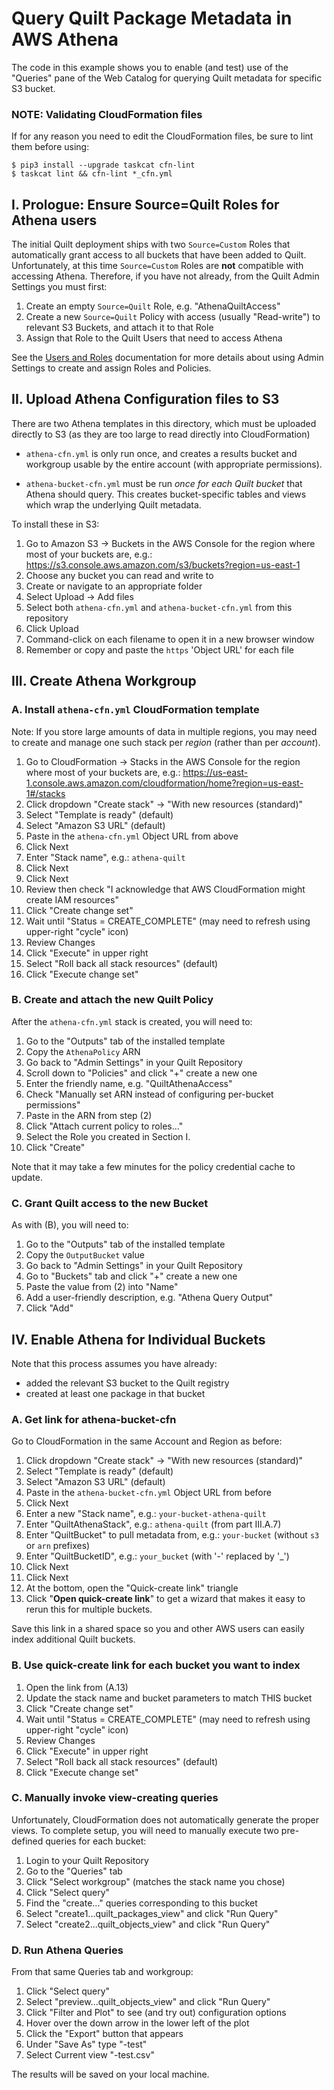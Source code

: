 # Query Quilt Package Metadata in AWS Athena

The code in this example shows you to enable (and test) use of the "Queries"
pane of the Web Catalog for querying Quilt metadata for specific S3 bucket.

### NOTE: Validating CloudFormation files

If for any reason you need to edit the CloudFormation files,
be sure to lint them before using:

```
$ pip3 install --upgrade taskcat cfn-lint
$ taskcat lint && cfn-lint *_cfn.yml
```

## I. Prologue: Ensure Source=Quilt Roles for Athena users

The initial Quilt deployment ships with two `Source=Custom` Roles that
automatically grant access to all buckets that have been added to Quilt.
Unfortunately, at this time `Source=Custom` Roles are **not** compatible with accessing
Athena.  Therefore, if you have not already, from the Quilt Admin Settings you
must first:

1. Create an empty `Source=Quilt` Role, e.g. "AthenaQuiltAccess"
1. Create a new `Source=Quilt` Policy with access (usually "Read-write") to relevant S3 Buckets, and attach it to that Role
3. Assign that Role to the Quilt Users that need to access Athena

See the [Users and Roles](https://docs.quiltdata.com/catalog/admin)
documentation for more details about using Admin Settings to create and assign Roles and Policies.

## II. Upload Athena Configuration files to S3

There are two Athena templates in this directory,
which must be uploaded directly to S3
(as they are too large to read directly into CloudFormation)

*  `athena-cfn.yml` is only run once, and creates a results bucket and
workgroup usable by the entire account (with appropriate permissions).

* `athena-bucket-cfn.yml` must be run *once for each Quilt bucket*
that Athena should query. This creates bucket-specific tables and views which
wrap the underlying Quilt metadata.

To install these in S3:

1. Go to Amazon S3 -> Buckets  in the AWS Console for the region where most
of your buckets are, e.g.:
https://s3.console.aws.amazon.com/s3/buckets?region=us-east-1
2. Choose any bucket you can read and write to
3. Create or navigate to an appropriate folder
4. Select Upload -> Add files
5. Select both `athena-cfn.yml` and `athena-bucket-cfn.yml` from this repository
6. Click Upload
7. Command-click on each filename to open it in a new browser window
8. Remember or copy and paste the `https` 'Object URL' for each file

## III. Create Athena Workgroup

### A. Install `athena-cfn.yml` CloudFormation template

Note: If you store large amounts of data in multiple regions, you may need to
create and manage one such stack per _region_ (rather than per _account_).

1. Go to CloudFormation -> Stacks in the AWS Console for the region where most
of your buckets are, e.g.:
https://us-east-1.console.aws.amazon.com/cloudformation/home?region=us-east-1#/stacks
2. Click dropdown "Create stack" -> "With new resources (standard)"
3. Select "Template is ready" (default)
4. Select "Amazon S3 URL" (default)
5. Paste in the `athena-cfn.yml` Object URL from above
6. Click Next
7. Enter "Stack name", e.g.: `athena-quilt`
9. Click Next
10. Click Next
11. Review then check "I acknowledge that AWS CloudFormation might create IAM resources"
12. Click "Create change set"
13. Wait until "Status = CREATE_COMPLETE" (may need to refresh using upper-right "cycle" icon)
14. Review Changes
15. Click "Execute" in upper right
16. Select "Roll back all stack resources" (default)
17. Click "Execute change set"

### B. Create and attach the new Quilt Policy

After the `athena-cfn.yml` stack is created, you will need to:

1. Go to the "Outputs" tab of the installed template
2. Copy the `AthenaPolicy` ARN
3. Go back to "Admin Settings" in your Quilt Repository
4. Scroll down to "Policies" and click "+" create a new one
5. Enter the friendly name, e.g. "QuiltAthenaAccess"
6. Check "Manually set ARN instead of configuring per-bucket permissions"
7. Paste in the ARN from step (2)
8. Click "Attach current policy to roles..."
9. Select the Role you created in Section I.
10. Click "Create"

Note that it may take a few minutes for the policy credential cache to update.

### C. Grant Quilt access to the new Bucket

As with (B), you will need to:

1. Go to the "Outputs" tab of the installed template
2. Copy the `OutputBucket` value
3. Go back to "Admin Settings" in your Quilt Repository
4. Go to "Buckets" tab and click "+" create a new one
5. Paste the value from (2) into "Name"
6. Add a user-friendly description, e.g. "Athena Query Output"
7. Click "Add"

## IV. Enable Athena for Individual Buckets

Note that this process assumes you have already:
* added the relevant S3 bucket to the Quilt registry
* created at least one package in that bucket

### A. Get link for athena-bucket-cfn

Go to CloudFormation in the same Account and Region as before:

1. Click dropdown "Create stack" -> "With new resources (standard)"
2. Select "Template is ready" (default)
3. Select "Amazon S3 URL" (default)
4. Paste in the `athena-bucket-cfn.yml` Object URL from before
5. Click Next
6. Enter a new "Stack name", e.g.: `your-bucket-athena-quilt`
7. Enter "QuiltAthenaStack", e.g.: `athena-quilt` (from part III.A.7)
8. Enter "QuiltBucket" to pull metadata from, e.g.: `your-bucket` (without `s3` or `arn` prefixes)
9. Enter "QuiltBucketID", e.g.: `your_bucket` (with '-' replaced by '_')
10. Click Next
11. Click Next
12. At the bottom, open the "Quick-create link" triangle
13. Click "**Open quick-create link**" to get a wizard that makes it easy to
rerun this for multiple buckets.

Save this link in a shared space so you and other AWS users can easily index additional Quilt buckets.

### B. Use quick-create link for each bucket you want to index

1. Open the link from (A.13)
2. Update the stack name and bucket parameters to match THIS bucket
3. Click "Create change set"
4. Wait until "Status = CREATE_COMPLETE" (may need to refresh using upper-right "cycle" icon)
5. Review Changes
6. Click "Execute" in upper right
7. Select "Roll back all stack resources" (default)
8. Click "Execute change set"

### C. Manually invoke view-creating queries

Unfortunately, CloudFormation does not automatically generate the proper views.
To complete setup, you will need to manually execute two pre-defined queries for each bucket:

1. Login to your Quilt Repository
2. Go to the "Queries" tab
3. Click "Select workgroup" (matches the stack name you chose)
4. Click "Select query"
5. Find the "create..." queries corresponding to this bucket
5. Select "create1...quilt_packages_view" and click "Run Query"
6. Select "create2...quilt_objects_view" and click "Run Query"

### D. Run Athena Queries

From that same Queries tab and workgroup:

1. Click "Select query"
2. Select "preview...quilt_objects_view" and click "Run Query"
3. Click "Filter and Plot" to see (and try out) configuration options
4. Hover over the down arrow in the lower left of the plot
5. Click the "Export" button that appears
6. Under "Save As" type "<bucket-name>-test"
7. Select Current view "<bucket-name>-test.csv"

The results will be saved on your local machine.

